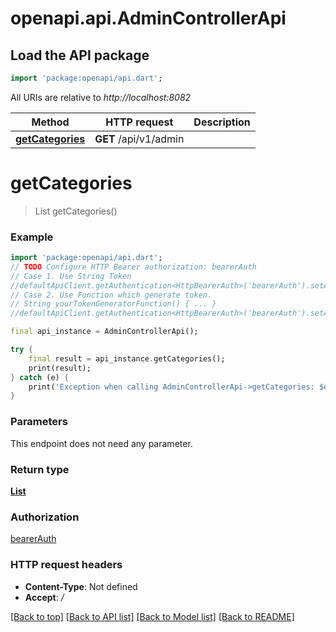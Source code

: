 # openapi.api.AdminControllerApi

## Load the API package
```dart
import 'package:openapi/api.dart';
```

All URIs are relative to *http://localhost:8082*

Method | HTTP request | Description
------------- | ------------- | -------------
[**getCategories**](AdminControllerApi.md#getcategories) | **GET** /api/v1/admin | 


# **getCategories**
> List<CategoryDto> getCategories()



### Example
```dart
import 'package:openapi/api.dart';
// TODO Configure HTTP Bearer authorization: bearerAuth
// Case 1. Use String Token
//defaultApiClient.getAuthentication<HttpBearerAuth>('bearerAuth').setAccessToken('YOUR_ACCESS_TOKEN');
// Case 2. Use Function which generate token.
// String yourTokenGeneratorFunction() { ... }
//defaultApiClient.getAuthentication<HttpBearerAuth>('bearerAuth').setAccessToken(yourTokenGeneratorFunction);

final api_instance = AdminControllerApi();

try {
    final result = api_instance.getCategories();
    print(result);
} catch (e) {
    print('Exception when calling AdminControllerApi->getCategories: $e\n');
}
```

### Parameters
This endpoint does not need any parameter.

### Return type

[**List<CategoryDto>**](CategoryDto.md)

### Authorization

[bearerAuth](../README.md#bearerAuth)

### HTTP request headers

 - **Content-Type**: Not defined
 - **Accept**: */*

[[Back to top]](#) [[Back to API list]](../README.md#documentation-for-api-endpoints) [[Back to Model list]](../README.md#documentation-for-models) [[Back to README]](../README.md)

